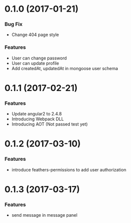 # 0.1.0 (2017-01-21)

### Bug Fix

- Change 404 page style

### Features

- User can change password
- User can update profile
- Add createdAt, updatedAt in mongoose user schema

# 0.1.1 (2017-02-21)

### Features

- Update angular2 to 2.4.8
- Introducing Webpack DLL
- Introducing AOT (Not passed test yet)

# 0.1.2 (2017-03-10)

### Features

- introduce feathers-permissions to add user authorization

# 0.1.3 (2017-03-17)

### Features

- send message in message panel